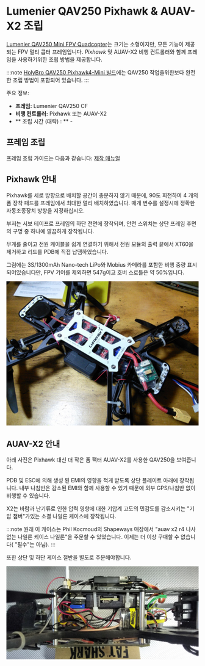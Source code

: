 # Lumenier QAV250 Pixhawk & AUAV-X2 조립

[Lumenier QAV250 Mini FPV Quadcopter](https://www.lumenier.com/products/legacy/qav250)는 크기는 소형이지만, 모든 기능이 제공되는 FPV 멀티 콥터 프레임입니다. *Pixhawk* 및 AUAV-X2 비행 컨트롤러와 함께 프레임을 사용하기위한 조립 방법을 제공합니다.

:::note
[HolyBro QAV250 Pixhawk4-Mini 빌드](holybro_qav250_pixhawk4_mini.md)에는 QAV250 작업을위한보다 완전한 조립 방법이 포함되어 있습니다. :::

주요 정보:

-   **프레임:** Lumenier QAV250 CF
-   **비행 컨트롤러:** Pixhawk 또는 AUAV-X2
-   ** 조립 시간 (대략) : ** -

## 프레임 조립

프레임 조립 가이드는 다음과 같습니다: [제작 매뉴얼](https://www.lumenier.com/products/legacy/build-manual) <!-- QAV250 G10 Build Manual -->

## Pixhawk 안내

Pixhawk를 세로 방향으로 배치할 공간이 충분하지 않기 때문에, 90도 회전하여 4 개의 폼 장착 패드를 프레임에서 최대한 멀리 배치하였습니다. 매개 변수를 설정시에 정확한 자동조종장치 방향을 지정하십시오.

부저는 서보 테이프로 프레임의 하단 전면에 장착되며, 안전 스위치는 상단 프레임 후면의 구멍 중 하나에 깔끔하게 장착됩니다.

무게를 줄이고 전원 케이블을 쉽게 연결하기 위해서 전원 모듈의 출력 끝에서 XT60을 제거하고 리드를 PDB에 직접 납땜하였습니다.

그림에는 3S/1300mAh Nano-tech LiPo와 Mobius 카메라를 포함한 비행 중량 표시되어있습니다만, FPV 기어를 제외하면 547g이고 호버 스로틀은 약 50%입니다.

![QAV250 Pixhawk 조립시의 전원 모듈](../../assets/airframes/multicopter/lumenier_qav250_auav_x2/qav250_pixhawk_power_module.jpg)

## AUAV-X2 안내

아래 사진은 Pixhawk 대신 더 작은 폼 팩터 AUAV-X2를 사용한 QAV250을 보여줍니다.

PDB 및 ESC에 의해 생성 된 EMI의 영향을 적게 받도록 상단 플레이트 아래에 장착됩니다. 내부 나침반은 감소된 EMI와 함께 사용할 수 있기 때문에 외부 GPS/나침반 없이 비행할 수 있습니다.

X2는 바람과 난기류로 인한 압력 영향에 대한 기압계 고도의 민감도를 감소시키는 "기압 챔버"가있는 소결 나일론 케이스에 장착됩니다.

:::note
원래 이 케이스는 Phil Kocmoud의 Shapeways 매장에서 "auav x2 r4 나사없는 나일론 케이스 나일론"을 주문할 수 있었습니다.
이제는 더 이상 구매할 수 없습니다( "필수"는 아님).
:::

또한 상단 및 하단 케이스 절반을 별도로 주문해야합니다.

![AUV-X2가 있는 QAV250](../../assets/airframes/multicopter/lumenier_qav250_auav_x2/qav250_auv_x2.png)
